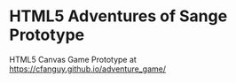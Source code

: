 # HTML5 Adventures of Sange Prototype

HTML5 Canvas Game Prototype at https://cfanguy.github.io/adventure_game/
